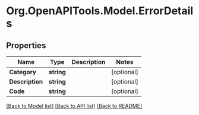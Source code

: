 
# Org.OpenAPITools.Model.ErrorDetails

## Properties

Name | Type | Description | Notes
------------ | ------------- | ------------- | -------------
**Category** | **string** |  | [optional] 
**Description** | **string** |  | [optional] 
**Code** | **string** |  | [optional] 

[[Back to Model list]](../README.md#documentation-for-models)
[[Back to API list]](../README.md#documentation-for-api-endpoints)
[[Back to README]](../README.md)

